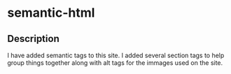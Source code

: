 # semantic-html

## Description
I have added semantic tags to this site. I added several section tags to help group things together along with alt tags for the immages used on the site.

